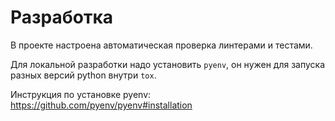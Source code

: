 # Разработка

В проекте настроена автоматическая проверка линтерами и тестами.

Для локальной разработки надо установить `pyenv`, он нужен для запуска разных версий python внутри `tox`.

Инструкция по установке pyenv: https://github.com/pyenv/pyenv#installation
